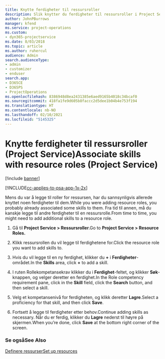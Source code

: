 ```yaml
---
title: Knytte ferdigheter til ressursroller
description: Slik knytter du ferdigheter til ressursroller i Project Service
author: JohnPBurrows
manager: kfend
ms.service: project-operations
ms.custom:
- dyn365-projectservice
ms.date: 8/03/2018
ms.topic: article
ms.author: ruhercul
audience: Admin
search.audienceType:
- admin
- customizer
- enduser
search.app:
- D365CE
- D365PS
- ProjectOperations
ms.openlocfilehash: 8386948d8ea2431385e6aed9165b4018c34bcaf0
ms.sourcegitcommit: 418fa1fe9d605b8faccc2d5dee1b04b4e753f194
ms.translationtype: HT
ms.contentlocale: nb-NO
ms.lasthandoff: 02/10/2021
ms.locfileid: "5145325"
---
```

# <a name="associate-skills-with-resource-roles-project-service"></a><span data-ttu-id="795f1-103">Knytte ferdigheter til ressursroller (Project Service)</span><span class="sxs-lookup"><span data-stu-id="795f1-103">Associate skills with resource roles (Project Service)</span></span>

[!include [banner](../includes/psa-now-project-operations.md)]

[!INCLUDE[cc-applies-to-psa-app-1x-2x](../includes/cc-applies-to-psa-app-1x-2x.md)]

<span data-ttu-id="795f1-104">Mens du var å legge til roller for ressursen, har du sannsynligvis allerede knyttet noen ferdigheter til dem.</span><span class="sxs-lookup"><span data-stu-id="795f1-104">While you were adding resource roles, you probably already associated some skills to them.</span></span> <span data-ttu-id="795f1-105">Fra tid til annen, må du kanskje legge til andre ferdigheter til en ressursrolle.</span><span class="sxs-lookup"><span data-stu-id="795f1-105">From time to time, you might need to add additional skills to a resource role.</span></span>  
  
1.  <span data-ttu-id="795f1-106">Gå til **Project Service > Ressursroller**.</span><span class="sxs-lookup"><span data-stu-id="795f1-106">Go to **Project Service > Resource Roles.**</span></span>  
  
2.  <span data-ttu-id="795f1-107">Klikk ressursrollen du vil legge til ferdighetene for.</span><span class="sxs-lookup"><span data-stu-id="795f1-107">Click the resource role you want to add skills to.</span></span>  
  
3.  <span data-ttu-id="795f1-108">Hvis du vil legge til en ny ferdighet, klikker du **+** i **Ferdigheter**-området.</span><span class="sxs-lookup"><span data-stu-id="795f1-108">In the **Skills** area, click **+** to add a skill.</span></span>  
  
4.  <span data-ttu-id="795f1-109">I ruten Rollekompetansekrav klikker du i **Ferdighet**-feltet, og klikker **Søk**-knappen, og velger deretter en ferdighet.</span><span class="sxs-lookup"><span data-stu-id="795f1-109">In the Role competency requirement pane, click in the **Skill** field, click the **Search** button,  and then select a skill.</span></span>  
  
5.  <span data-ttu-id="795f1-110">Velg et kompetansenivå for ferdigheten, og klikk deretter **Lagre**.</span><span class="sxs-lookup"><span data-stu-id="795f1-110">Select a proficiency for that skill, and then click **Save**.</span></span>  
  
6.  <span data-ttu-id="795f1-111">Fortsett å legge til ferdigheter etter behov.</span><span class="sxs-lookup"><span data-stu-id="795f1-111">Continue adding skills as necessary.</span></span> <span data-ttu-id="795f1-112">Når du er ferdig, klikker du **Lagre** nederst til høyre på skjermen.</span><span class="sxs-lookup"><span data-stu-id="795f1-112">When you’re done, click **Save** at the bottom right corner of the screen.</span></span>  
  
### <a name="see-also"></a><span data-ttu-id="795f1-113">Se også</span><span class="sxs-lookup"><span data-stu-id="795f1-113">See Also</span></span>  
 [<span data-ttu-id="795f1-114">Definere ressurser</span><span class="sxs-lookup"><span data-stu-id="795f1-114">Set up resources</span></span>](../psa/set-up-resources.md)
